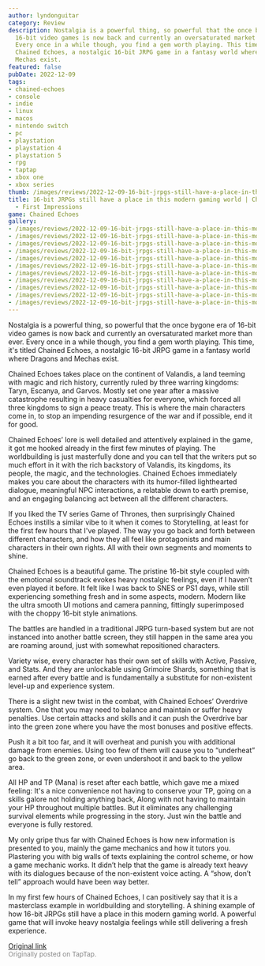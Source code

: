 ```yaml
---
author: lyndonguitar
category: Review
description: Nostalgia is a powerful thing, so powerful that the once bygone era of
  16-bit video games is now back and currently an oversaturated market more than ever.
  Every once in a while though, you find a gem worth playing. This time, it's titled
  Chained Echoes, a nostalgic 16-bit JRPG game in a fantasy world where Dragons and
  Mechas exist.
featured: false
pubDate: 2022-12-09
tags:
- chained-echoes
- console
- indie
- linux
- macos
- nintendo switch
- pc
- playstation
- playstation 4
- playstation 5
- rpg
- taptap
- xbox one
- xbox series
thumb: /images/reviews/2022-12-09-16-bit-jrpgs-still-have-a-place-in-this-modern-gaming-world--chained-echoes---first-impre-0.avif
title: 16-bit JRPGs still have a place in this modern gaming world | Chained Echoes
  - First Impressions
game: Chained Echoes
gallery:
- /images/reviews/2022-12-09-16-bit-jrpgs-still-have-a-place-in-this-modern-gaming-world--chained-echoes---first-impre-0.avif
- /images/reviews/2022-12-09-16-bit-jrpgs-still-have-a-place-in-this-modern-gaming-world--chained-echoes---first-impre-1.avif
- /images/reviews/2022-12-09-16-bit-jrpgs-still-have-a-place-in-this-modern-gaming-world--chained-echoes---first-impre-2.avif
- /images/reviews/2022-12-09-16-bit-jrpgs-still-have-a-place-in-this-modern-gaming-world--chained-echoes---first-impre-3.avif
- /images/reviews/2022-12-09-16-bit-jrpgs-still-have-a-place-in-this-modern-gaming-world--chained-echoes---first-impre-4.avif
- /images/reviews/2022-12-09-16-bit-jrpgs-still-have-a-place-in-this-modern-gaming-world--chained-echoes---first-impre-5.avif
- /images/reviews/2022-12-09-16-bit-jrpgs-still-have-a-place-in-this-modern-gaming-world--chained-echoes---first-impre-6.avif
- /images/reviews/2022-12-09-16-bit-jrpgs-still-have-a-place-in-this-modern-gaming-world--chained-echoes---first-impre-7.avif
- /images/reviews/2022-12-09-16-bit-jrpgs-still-have-a-place-in-this-modern-gaming-world--chained-echoes---first-impre-8.avif
- /images/reviews/2022-12-09-16-bit-jrpgs-still-have-a-place-in-this-modern-gaming-world--chained-echoes---first-impre-9.avif
- /images/reviews/2022-12-09-16-bit-jrpgs-still-have-a-place-in-this-modern-gaming-world--chained-echoes---first-impre-10.avif
---
```

Nostalgia is a powerful thing, so powerful that the once bygone era of 16-bit video games is now back and currently an oversaturated market more than ever. Every once in a while though, you find a gem worth playing. This time, it's titled Chained Echoes, a nostalgic 16-bit JRPG game in a fantasy world where Dragons and Mechas exist.

Chained Echoes takes place on the continent of Valandis, a land teeming with magic and rich history, currently ruled by three warring kingdoms: Taryn, Escanya, and Garvos. Mostly set one year after a massive catastrophe resulting in heavy casualties for everyone, which forced all three kingdoms to sign a peace treaty. This is where the main characters come in, to stop an impending resurgence of the war and if possible, end it for good.

Chained Echoes’ lore is well detailed and attentively explained in the game, it got me hooked already in the first few minutes of playing. The worldbuilding is just masterfully done and you can tell that the writers put so much effort in it with the rich backstory of Valandis, its kingdoms, its people, the magic, and the technologies. Chained Echoes immediately makes you care about the characters with its humor-filled lighthearted dialogue, meaningful NPC interactions, a relatable down to earth premise, and an engaging balancing act between all the different characters.

If you liked the TV series Game of Thrones, then surprisingly Chained Echoes instills a similar vibe to it when it comes to Storytelling, at least for the first few hours that I've played. The way you go back and forth between different characters, and how they all feel like protagonists and main characters in their own rights. All with their own segments and moments to shine.

Chained Echoes is a beautiful game. The pristine 16-bit style coupled with the emotional soundtrack evokes heavy nostalgic feelings, even if I haven’t even played it before. It felt like I was back to SNES or PS1 days, while still experiencing something fresh and in some aspects, modern. Modern like the ultra smooth UI motions and camera panning, fittingly superimposed with the choppy 16-bit style animations.

The battles are handled in a traditional JRPG turn-based system but are not instanced into another battle screen, they still happen in the same area you are roaming around, just with somewhat repositioned characters.

Variety wise, every character has their own set of skills with Active, Passive, and Stats. And they are unlockable using Grimoire Shards, something that is earned after every battle and is fundamentally a substitute for non-existent level-up and experience system.

There is a slight new twist in the combat, with Chained Echoes’ Overdrive system. One that you may need to balance and maintain or suffer heavy penalties. Use certain attacks and skills and it can push the Overdrive bar into the green zone where you have the most bonuses and positive effects.

Push it a bit too far, and it will overheat and punish you with additional damage from enemies. Using too few of them will cause you to “underheat” go back to the green zone, or even undershoot it and back to the yellow area.

All HP and TP (Mana) is reset after each battle, which gave me a mixed feeling: It's a nice convenience not having to conserve your TP,  going on a skills galore not holding anything back, Along with not having to maintain your HP throughout multiple battles. But it eliminates any challenging survival elements while progressing in the story. Just win the battle and everyone is fully restored.

My only gripe thus far with Chained Echoes is how new information is presented to you, mainly the game mechanics and how it tutors you. Plastering you with big walls of texts explaining the control scheme, or how a game mechanic works. It didn’t help that the game is already text heavy with its dialogues because of the non-existent voice acting. A “show, don’t tell” approach would have been way better.

In my first few hours of Chained Echoes, I can positively say that it is a masterclass example in worldbuilding and storytelling. A shining example of how 16-bit JRPGs still have a place in this modern gaming world. A powerful game that will invoke heavy nostalgia feelings while still delivering a fresh experience.

[Original link](https://www.taptap.io/post/3658526)<br><span style="font-size: 0.95em; color: #888;">Originally posted on TapTap.</span>